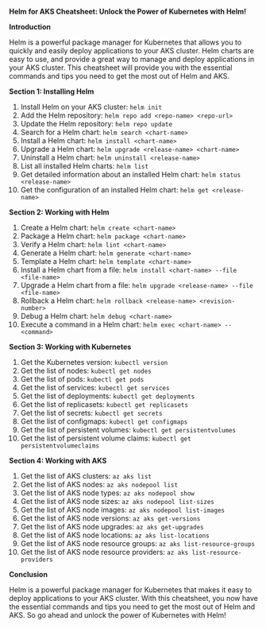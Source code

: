 **Helm for AKS Cheatsheet: Unlock the Power of Kubernetes with Helm!**



**Introduction**

Helm is a powerful package manager for Kubernetes that allows you to quickly and easily deploy applications to your AKS cluster. Helm charts are easy to use, and provide a great way to manage and deploy applications in your AKS cluster. This cheatsheet will provide you with the essential commands and tips you need to get the most out of Helm and AKS.

**Section 1: Installing Helm**
1. Install Helm on your AKS cluster: `helm init`
2. Add the Helm repository: `helm repo add <repo-name> <repo-url>`
3. Update the Helm repository: `helm repo update`
4. Search for a Helm chart: `helm search <chart-name>`
5. Install a Helm chart: `helm install <chart-name>`
6. Upgrade a Helm chart: `helm upgrade <release-name> <chart-name>`
7. Uninstall a Helm chart: `helm uninstall <release-name>`
8. List all installed Helm charts: `helm list`
9. Get detailed information about an installed Helm chart: `helm status <release-name>`
10. Get the configuration of an installed Helm chart: `helm get <release-name>`

**Section 2: Working with Helm**
1. Create a Helm chart: `helm create <chart-name>`
2. Package a Helm chart: `helm package <chart-name>`
3. Verify a Helm chart: `helm lint <chart-name>`
4. Generate a Helm chart: `helm generate <chart-name>`
5. Template a Helm chart: `helm template <chart-name>`
6. Install a Helm chart from a file: `helm install <chart-name> --file <file-name>`
7. Upgrade a Helm chart from a file: `helm upgrade <release-name> --file <file-name>`
8. Rollback a Helm chart: `helm rollback <release-name> <revision-number>`
9. Debug a Helm chart: `helm debug <chart-name>`
10. Execute a command in a Helm chart: `helm exec <chart-name> -- <command>`

**Section 3: Working with Kubernetes**
1. Get the Kubernetes version: `kubectl version`
2. Get the list of nodes: `kubectl get nodes`
3. Get the list of pods: `kubectl get pods`
4. Get the list of services: `kubectl get services`
5. Get the list of deployments: `kubectl get deployments`
6. Get the list of replicasets: `kubectl get replicasets`
7. Get the list of secrets: `kubectl get secrets`
8. Get the list of configmaps: `kubectl get configmaps`
9. Get the list of persistent volumes: `kubectl get persistentvolumes`
10. Get the list of persistent volume claims: `kubectl get persistentvolumeclaims`

**Section 4: Working with AKS**
1. Get the list of AKS clusters: `az aks list`
2. Get the list of AKS nodes: `az aks nodepool list`
3. Get the list of AKS node types: `az aks nodepool show`
4. Get the list of AKS node sizes: `az aks nodepool list-sizes`
5. Get the list of AKS node images: `az aks nodepool list-images`
6. Get the list of AKS node versions: `az aks get-versions`
7. Get the list of AKS node upgrades: `az aks get-upgrades`
8. Get the list of AKS node locations: `az aks list-locations`
9. Get the list of AKS node resource groups: `az aks list-resource-groups`
10. Get the list of AKS node resource providers: `az aks list-resource-providers`

**Conclusion**

Helm is a powerful package manager for Kubernetes that makes it easy to deploy applications to your AKS cluster. With this cheatsheet, you now have the essential commands and tips you need to get the most out of Helm and AKS. So go ahead and unlock the power of Kubernetes with Helm!